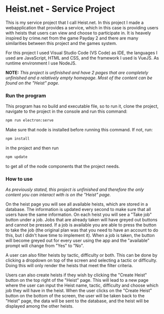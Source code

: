 # Heist.net - Service Project
This is my service project that I call Heist.net. In this project I made a webapplication that provides a service, which in this case is providing users with heists that users can view and choose to participate in. It is heavely inspired by crime.net from the game Payday 2 and there are many similarities between this project and the games system.

For this project I used Visual Studio Code (VS Code) as IDE, the languages I used are JavaScript, HTML and CSS, and the framework I used is VueJS. As runtime environment I use NodeJS.

**NOTE:** *This project is unfinished and have 2 pages that are completely unfinished and a relatively empty homepage. Most of the content can be found on the "Heist" page.*

### Run the program
This program has no build and executable file, so to run it, clone the project, navigate to the project in the console and run this command:
```bash
npm run electron:serve
```
Make sure that node is installed before running this command. If not, run:
```bash
npm install
```
in the project and then run
```bash
npm update
```
to get all of the node components that the project needs.

### How to use
*As previously stated, this project is unfinished and therefore the only content you can interact with is on the "Heist" page.*

On the heist page you will see all available heists, which are stored in a database. The information is updated every second to make sure that all users have the same information. On each heist you will see a "Take job" button under a job. Jobs that are already taken will have greyed out buttons and cannot be pressed. If a job is available you are able to press the button to take the job (the original plan was that you need to have an account to do this, but I didn't have time to implement it). When a job is taken, the button will become greyed out for every user using the app and the "available" prompt will change from "Yes" to "No".

A user can also filter heists by tactic, difficulty or both. This can be done by clicking a dropdown on top of the screen and selecting a tactic or difficulty. Doing this will only render the heists that meet the filter criteria.

Users can also create heists if they wish by clicking the "Create Heist" button on the top right of the "Heist" page. This will lead to a new page where the user can input the Heist name, tactic, difficulty and choose which job they will have in the heist. When the user clicks on the "Create Heist" button on the bottom of the screen, the user will be taken back to the "Heist" page, the data will be sent to the database, and the heist will be displayed among the other heists.

